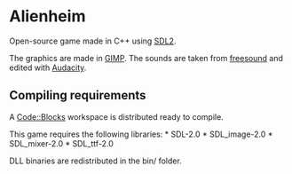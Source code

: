 Alienheim
=========

Open-source game made in C++ using [SDL2](https://libsdl.org/).

The graphics are made in [GIMP](http://www.gimp.org/downloads/). The sounds are taken from [freesound](https://www.freesound.org/) and edited with [Audacity](http://audacity.sourceforge.net/).


Compiling requirements
----------------------

A [Code::Blocks](http://www.codeblocks.org/) workspace is distributed ready to compile.

This game requires the following libraries:
	* SDL-2.0
	* SDL_image-2.0
	* SDL_mixer-2.0
	* SDL_ttf-2.0

DLL binaries are redistributed in the bin/ folder.
